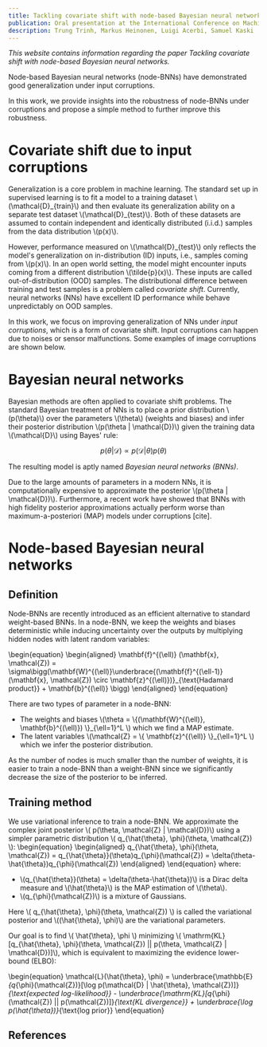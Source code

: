 ```yaml
---
title: Tackling covariate shift with node-based Bayesian neural networks
publication: Oral presentation at the International Conference on Machine Learning (ICML) 2022
description: Trung Trinh, Markus Heinonen, Luigi Acerbi, Samuel Kaski
---
```


*This website contains information regarding the paper Tackling covariate shift with node-based Bayesian neural networks.*

Node-based Bayesian neural networks (node-BNNs) have demonstrated good generalization under input corruptions.

In this work, we provide insights into the robustness of node-BNNs under corruptions and propose a simple method to further improve this robustness.

# Covariate shift due to input corruptions
Generalization is a core problem in machine learning.
The standard set up in supervised learning is to fit a model to a training dataset \\(\mathcal{D}\_{train}\\) and then evaluate its generalization ability on a separate test dataset \\(\mathcal{D}\_{test}\\). Both of these datasets are assumed to contain independent and identically distributed (i.i.d.) samples from the data distribution \\(p(x)\\).

However, performance measured on \\(\mathcal{D}\_{test}\\) only reflects the model's generalization on in-distribution (ID) inputs, i.e., samples coming from \\(p(x)\\). In an open world setting, the model might encounter inputs coming from a different distribution \\(\tilde{p}(x)\\). These inputs are called out-of-distribution (OOD) samples.
The distributional difference between training and test samples is a problem called *covariate shift*.
Currently, neural networks (NNs) have excellent ID performance while behave unpredictably on OOD samples.

In this work, we focus on improving generalization of NNs under *input corruptions*, which is a form of covariate shift.
Input corruptions can happen due to noises or sensor malfunctions.
Some examples of image corruptions are shown below.

# Bayesian neural networks
Bayesian methods are often applied to covariate shift problems.
The standard Bayesian treatment of NNs is to place a prior distribution \\(p(\theta)\\) over the parameters \\(\theta\\) (weights and biases) and infer their posterior distribution \\(p(\theta \| \mathcal{D})\\) given the training data \\(\mathcal{D}\\) using Bayes' rule:

$$p(\theta | \mathcal{D}) \propto p(\mathcal{D}|\theta)p(\theta)$$

The resulting model is aptly named *Bayesian neural networks (BNNs)*.

Due to the large amounts of parameters in a modern NNs, it is computationally expensive to approximate the posterior \\(p(\theta \| \mathcal{D})\\). 
Furthermore, a recent work have showed that BNNs with high fidelity posterior approximations actually perform worse than maximum-a-posteriori (MAP) models under corruptions [cite].

# Node-based Bayesian neural networks
## Definition
Node-BNNs are recently introduced as an efficient alternative to standard weight-based BNNs.
In a node-BNN, we keep the weights and biases deterministic while inducing uncertainty over the outputs by multiplying hidden nodes with latent random variables:

\begin{equation}
\begin{aligned}
    \mathbf{f}^{(\ell)} (\mathbf{x}, \mathcal{Z}) = \sigma\bigg(\mathbf{W}^{(\ell)}\underbrace{(\mathbf{f}^{(\ell-1)} (\mathbf{x}, \mathcal{Z}) \circ \mathbf{z}^{(\ell)})}_{\text{Hadamard product}} + \mathbf{b}^{(\ell)} \bigg)
\end{aligned}
\end{equation}

There are two types of parameter in a node-BNN:

- The weights and biases \\(\theta = \\{(\mathbf{W}^{(\ell)}, \mathbf{b}^{(\ell)}) \\}\_{\ell=1}^L \\) which we find a MAP estimate.
- The latent variables \\(\mathcal{Z} = \\{ \mathbf{z}^{(\ell)} \\}\_{\ell=1}^L \\) which we infer the posterior distribution.

As the number of nodes is much smaller than the number of weights, it is easier to train a node-BNN than a weight-BNN since we significantly decrease the size of the posterior to be inferred.

## Training method

We use variational inference to train a node-BNN.
We approximate the complex joint posterior \\( p(\theta, \mathcal{Z} \| \mathcal{D})\\) using a simpler parametric distribution \\( q\_{\hat{\theta}, \phi}(\theta, \mathcal{Z}) \\):
\begin{equation}
\begin{aligned}
    q_{\hat{\theta}, \phi}(\theta, \mathcal{Z}) = q_{\hat{\theta}}(\theta)q_{\phi}(\mathcal{Z}) = \delta(\theta-\hat{\theta})q_{\phi}(\mathcal{Z})
\end{aligned}
\end{equation}
where:
- \\(q_{\hat{\theta}}(\theta) = \delta(\theta-\hat{\theta})\\) is a Dirac delta measure and \\(\hat{\theta}\\) is the MAP estimation of \\(\theta\\).
- \\(q_{\phi}(\mathcal{Z})\\) is a mixture of Gaussians.

Here \\( q\_{\hat{\theta}, \phi}(\theta, \mathcal{Z}) \\) is called the variational posterior and \\((\hat{\theta}, \phi)\\) are the variational parameters.

Our goal is to find \\( \hat{\theta}, \phi \\) minimizing \\( \mathrm{KL}[q\_{\hat{\theta}, \phi}(\theta, \mathcal{Z}) \|\| p(\theta, \mathcal{Z} \| \mathcal{D})]\\), which is equivalent to maximizing the evidence lower-bound (ELBO):

\begin{equation}
    \mathcal{L}(\hat{\theta}, \phi) = \underbrace{\mathbb{E}_{q_{\phi}(\mathcal{Z})}[\log p(\mathcal{D} | \hat{\theta}, \mathcal{Z})]}_{\text{expected log-likelihood}} - \underbrace{\mathrm{KL}[q_{\phi}(\mathcal{Z}) || p(\mathcal{Z})]}_{\text{KL divergence}} + \underbrace{\log p(\hat{\theta})}_{\text{log prior}}
\end{equation}

## References

